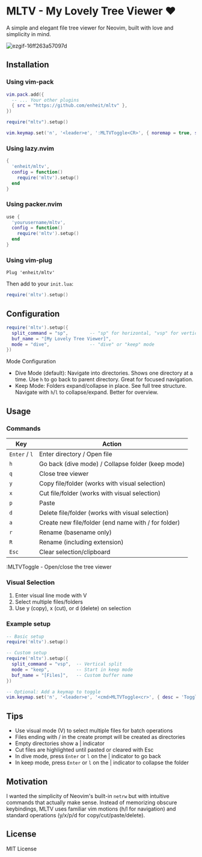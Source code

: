 # MLTV - My Lovely Tree Viewer ❤️

A simple and elegant file tree viewer for Neovim, built with love and simplicity in mind.

![ezgif-16ff263a57097d](https://github.com/user-attachments/assets/4a21e22e-fd94-4f83-84ee-1c492cceee99)


## Installation

### Using vim-pack
```lua
vim.pack.add({
  -- ... Your other plugins
  { src = "https://github.com/enheit/mltv" },
})

require("mltv").setup()

vim.keymap.set('n', '<leader>e', ':MLTVToggle<CR>', { noremap = true, silent = true })
```

### Using lazy.nvim
```lua
{
  'enheit/mltv',
  config = function()
    require('mltv').setup()
  end
}
```

### Using packer.nvim

```lua
use {
  'yourusername/mltv',
  config = function()
    require('mltv').setup()
  end
}
```


### Using vim-plug

```
Plug 'enheit/mltv'
```
Then add to your `init.lua`:

```lua
require('mltv').setup()
```

## Configuration

```lua
require('mltv').setup({
  split_command = "sp",        -- "sp" for horizontal, "vsp" for vertical split
  buf_name = "[My Lovely Tree Viewer]",
  mode = "dive",               -- "dive" or "keep" mode
})
```

Mode Configuration
- Dive Mode (default): Navigate into directories. Shows one directory at a time. Use `h` to go back to parent directory. Great for focused navigation.  
- Keep Mode: Folders expand/collapse in place. See full tree structure. Navigate with `h`/`l` to collapse/expand. Better for overview.

## Usage
### Commands

| Key         | Action                                           |
|-------------|--------------------------------------------------|
| `Enter` / `l` | Enter directory / Open file                      |
| `h`         | Go back (dive mode) / Collapse folder (keep mode) |
| `q`         | Close tree viewer                                |
| `y`         | Copy file/folder (works with visual selection)  |
| `x`         | Cut file/folder (works with visual selection)   |
| `p`         | Paste                                            |
| `d`         | Delete file/folder (works with visual selection) |
| `a`         | Create new file/folder (end name with / for folder) |
| `r`         | Rename (basename only)                           |
| `R`         | Rename (including extension)                     |
| `Esc`       | Clear selection/clipboard                        |

:MLTVToggle - Open/close the tree viewer

### Visual Selection

1. Enter visual line mode with V
2. Select multiple files/folders
3. Use y (copy), x (cut), or d (delete) on selection


### Example setup
```lua
-- Basic setup
require('mltv').setup()

-- Custom setup
require('mltv').setup({
  split_command = "vsp",  -- Vertical split
  mode = "keep",          -- Start in keep mode
  buf_name = "[Files]",   -- Custom buffer name
})

-- Optional: Add a keymap to toggle
vim.keymap.set('n', '<leader>e', '<cmd>MLTVToggle<cr>', { desc = 'Toggle file tree' })
```

## Tips

- Use visual mode (V) to select multiple files for batch operations
- Files ending with / in the create prompt will be created as directories
- Empty directories show a | indicator
- Cut files are highlighted until pasted or cleared with Esc
- In dive mode, press `Enter` or `l` on the | indicator to go back
- In keep mode, press `Enter` or `l` on the | indicator to collapse the folder

## Motivation
I wanted the simplicity of Neovim's built-in `netrw` but with intuitive commands that actually make sense. Instead of memorizing obscure keybindings, MLTV uses familiar vim motions (h/l for navigation) and standard operations (y/x/p/d for copy/cut/paste/delete).

## License
MIT License
